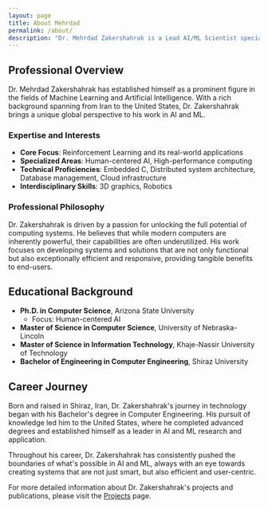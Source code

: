 ```yaml
---
layout: page
title: About Mehrdad 
permalink: /about/
description: "Dr. Mehrdad Zakershahrak is a Lead AI/ML Scientist specializing in Reinforcement Learning, Human-Centered AI, and High-Performance Computing."
---
```


## Professional Overview

Dr. Mehrdad Zakershahrak has established himself as a prominent figure in the fields of Machine Learning and Artificial Intelligence. With a rich background spanning from Iran to the United States, Dr. Zakershahrak brings a unique global perspective to his work in AI and ML.

### Expertise and Interests

- **Core Focus**: Reinforcement Learning and its real-world applications
- **Specialized Areas**: Human-centered AI, High-performance computing
- **Technical Proficiencies**: Embedded C, Distributed system architecture, Database management, Cloud infrastructure
- **Interdisciplinary Skills**: 3D graphics, Robotics

### Professional Philosophy

Dr. Zakershahrak is driven by a passion for unlocking the full potential of computing systems. He believes that while modern computers are inherently powerful, their capabilities are often underutilized. His work focuses on developing systems and solutions that are not only functional but also exceptionally efficient and responsive, providing tangible benefits to end-users.

## Educational Background

- **Ph.D. in Computer Science**, Arizona State University
  - Focus: Human-centered AI
- **Master of Science in Computer Science**, University of Nebraska-Lincoln
- **Master of Science in Information Technology**, Khaje-Nassir University of Technology
- **Bachelor of Engineering in Computer Engineering**, Shiraz University

## Career Journey

Born and raised in Shiraz, Iran, Dr. Zakershahrak's journey in technology began with his Bachelor's degree in Computer Engineering. His pursuit of knowledge led him to the United States, where he completed advanced degrees and established himself as a leader in AI and ML research and application.

Throughout his career, Dr. Zakershahrak has consistently pushed the boundaries of what's possible in AI and ML, always with an eye towards creating systems that are not just smart, but also efficient and user-centric.

For more detailed information about Dr. Zakershahrak's projects and publications, please visit the [Projects](/projects/) page.